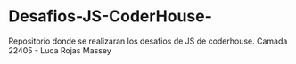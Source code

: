 # Desafios-JS-CoderHouse-

Repositorio donde se realizaran los desafios de JS de coderhouse.
Camada 22405 - Luca Rojas Massey
